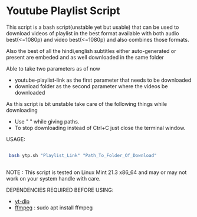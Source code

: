 # Youtube Playlist Script 

This script is a bash script(unstable yet but usable) that can be used to download videos of playlist in the best format available with both audio best(<=1080p) and video best(<=1080p) and also combines those formats.

Also the best of all the hindi,english subtitles either auto-generated or present are embeded and as well downloaded in the same folder  

Able to take two parameters as of now 
- youtube-playlist-link as the first parameter that needs to be downloaded
- download folder as the second parameter where the videos be downloaded

As this script is bit unstable take care of the following things while downloading
- Use " " while giving paths.
- To stop downloading instead of Ctrl+C just close the terminal window.

USAGE:

```bash
 
 bash ytp.sh "Playlist_Link" "Path_To_Folder_Of_Download" 
 
 ```

NOTE : This script is tested on Linux Mint 21.3 x86_64 and may or may not work on your system handle with care. 

DEPENDENCIES REQUIRED BEFORE USING: 
- [yt-dlp](https://github.com/yt-dlp/yt-dlp?tab=readme-ov-file#installation)
- [ffmpeg](https://ffmpeg.org/download.html) : sudo apt install ffmpeg
 
